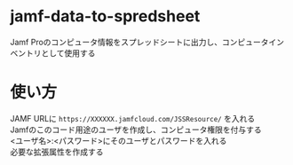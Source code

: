 # jamf-data-to-spredsheet
Jamf Proのコンピュータ情報をスプレッドシートに出力し、コンピュータインベントリとして使用する

# 使い方
JAMF URLに `https://XXXXXX.jamfcloud.com/JSSResource/` を入れる  
Jamfのこのコード用途のユーザを作成し、コンピュータ権限を付与する  
<ユーザ名>:<パスワード>にそのユーザとパスワードを入れる  
必要な拡張属性を作成する
